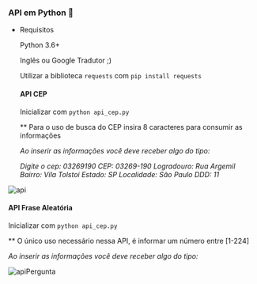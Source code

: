 ### API em Python :snake:

- Requisitos

  Python 3.6+

  Inglês ou Google Tradutor ;)

  Utilizar a biblioteca `requests` com `pip install requests`

  

  #### API CEP

  Inicializar com `python api_cep.py`

  ** Para o uso de busca do CEP insira 8 caracteres para consumir as informações

  *Ao inserir as informações você deve receber algo do tipo:*

  *Digite o cep: 03269190*
  *CEP: 03269-190*
  *Logradouro: Rua Argemil*
  *Bairro: Vila Tolstoi*
  *Estado: SP*
  *Localidade: São Paulo*
  *DDD: 11*

![api](https://i.imgur.com/B7ToXLP.png)



#### API Frase Aleatória

Inicializar com `python api_cep.py`

** O único uso necessário nessa API, é informar um número entre [1-224]

*Ao inserir as informações você deve receber algo do tipo:*

![apiPergunta](https://i.imgur.com/jxOQR9z.png)
